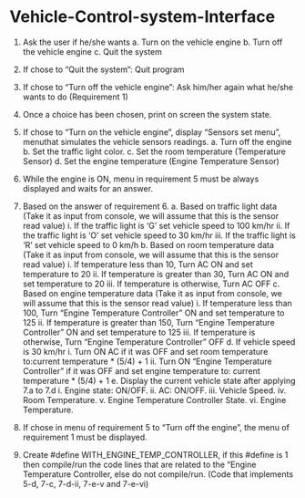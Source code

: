 # Vehicle-Control-system-Interface

1. Ask the user if he/she wants
  a. Turn on the vehicle engine
  b. Turn off the vehicle engine
  c. Quit the system

2. If chose to “Quit the system”: Quit program

3. If chose to “Turn off the vehicle engine”: Ask him/her again what he/she wants to do (Requirement 1)

4. Once a choice has been chosen, print on screen the system state.

5. If chose to “Turn on the vehicle engine”, display “Sensors set menu”, menuthat simulates the vehicle sensors readings.
  a. Turn off the engine
  b. Set the traffic light color.
  c. Set the room temperature (Temperature Sensor)
  d. Set the engine temperature (Engine Temperature Sensor)

6. While the engine is ON, menu in requirement 5 must be always displayed and waits for an answer.

7. Based on the answer of requirement 6.
  a. Based on traffic light data (Take it as input from console, we will assume that this is the sensor read value)
    i. If the traffic light is ‘G’ set vehicle speed to 100 km/hr
    ii. If the traffic light is ‘O’ set vehicle speed to 30 km/hr
    iii. If the traffic light is ‘R’ set vehicle speed to 0 km/h
  b. Based on room temperature data (Take it as input from console, we will assume that this is the sensor read value)
    i. If temperature less than 10, Turn AC ON and set temperature to 20
    ii. If temperature is greater than 30, Turn AC ON and set temperature to 20
    iii. If temperature is otherwise, Turn AC OFF
  c. Based on engine temperature data (Take it as input from console, we will assume that this is the sensor read value)
     i. If temperature less than 100, Turn “Engine Temperature Controller” ON and set temperature to 125
     ii. If temperature is greater than 150, Turn “Engine Temperature Controller” ON and set temperature to 125
     iii. If temperature is otherwise, Turn “Engine Temperature Controller” OFF
  d. If vehicle speed is 30 km/hr
    i. Turn ON AC if it was OFF and set room temperature to:current temperature * (5/4) + 1
    ii. Turn ON “Engine Temperature Controller” if it was OFF and set engine temperature to: current temperature * (5/4) + 1
  e. Display the current vehicle state after applying 7.a to 7.d
    i. Engine state: ON/OFF.
    ii. AC: ON/OFF.
    iii. Vehicle Speed.
    iv. Room Temperature.
    v. Engine Temperature Controller State.
    vi. Engine Temperature.
    
8. If chose in menu of requirement 5 to “Turn off the engine”, the menu of requirement 1 must be displayed.

9. Create #define WITH_ENGINE_TEMP_CONTROLLER, if this  #define is 1 then compile/run the code lines that are related to the “Engine Temperature Controller, else do not compile/run. (Code that implements 5-d, 7-c, 7-d-ii, 7-e-v and 7-e-vi)
